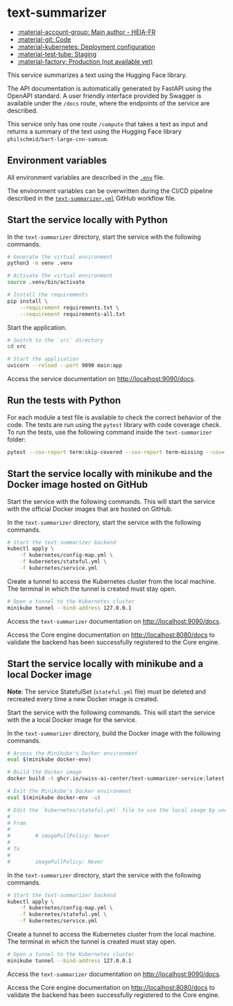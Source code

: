 # text-summarizer

- [:material-account-group: Main author - HEIA-FR](https://www.hes-so.ch/swiss-ai-center/equipe)
- [:material-git: Code](https://github.com/swiss-ai-center/text-summarizer-service)
- [:material-kubernetes: Deployment configuration](https://github.com/swiss-ai-center/text-summarizer-service/tree/main/kubernetes)
- [:material-test-tube: Staging](https://text-summarizer-swiss-ai-center.kube.isc.heia-fr.ch)
- [:material-factory: Production (not available yet)](https://text-summarizer.swiss-ai-center.ch)

This service summarizes a text using the Hugging Face library.

The API documentation is automatically generated by FastAPI using the OpenAPI
standard. A user friendly interface provided by Swagger is available under the
`/docs` route, where the endpoints of the service are described.

This service only has one route `/compute` that takes a text as input and
returns a summary of the text using the Hugging Face library
`philschmid/bart-large-cnn-samsum`.

## Environment variables

All environment variables are described in the
[`.env`](https://github.com/swiss-ai-center/text-summarizer/blob/main/.env)
file.

The environment variables can be overwritten during the CI/CD pipeline described
in the
[`text-summarizer.yml`](https://github.com/swiss-ai-center/text-summarizer/blob/main/.github/workflows/text-summarizer.yml)
GitHub workflow file.

## Start the service locally with Python

In the `text-summarizer` directory, start the service with the following
commands.

```sh
# Generate the virtual environment
python3 -m venv .venv

# Activate the virtual environment
source .venv/bin/activate

# Install the requirements
pip install \
    --requirement requirements.txt \
    --requirement requirements-all.txt
```

Start the application.

```sh
# Switch to the `src` directory
cd src

# Start the application
uvicorn --reload --port 9090 main:app
```

Access the service documentation on <http://localhost:9090/docs>.

## Run the tests with Python

For each module a test file is available to check the correct behavior of the
code. The tests are run using the `pytest` library with code coverage check. To
run the tests, use the following command inside the `text-summarizer` folder:

```sh
pytest --cov-report term:skip-covered --cov-report term-missing --cov=. -s --cov-config=.coveragerc
```

## Start the service locally with minikube and the Docker image hosted on GitHub

Start the service with the following commands. This will start the service with
the official Docker images that are hosted on GitHub.

In the `text-summarizer` directory, start the service with the following
commands.

```sh
# Start the text-summarizer backend
kubectl apply \
    -f kubernetes/config-map.yml \
    -f kubernetes/stateful.yml \
    -f kubernetes/service.yml
```

Create a tunnel to access the Kubernetes cluster from the local machine. The
terminal in which the tunnel is created must stay open.

```sh
# Open a tunnel to the Kubernetes cluster
minikube tunnel --bind-address 127.0.0.1
```

Access the `text-summarizer` documentation on <http://localhost:9090/docs>.

Access the Core engine documentation on <http://localhost:8080/docs> to validate
the backend has been successfully registered to the Core engine.

## Start the service locally with minikube and a local Docker image

**Note**: The service StatefulSet (`stateful.yml` file) must be deleted and
recreated every time a new Docker image is created.

Start the service with the following commands. This will start the service with
the a local Docker image for the service.

In the `text-summarizer` directory, build the Docker image with the following
commands.

```sh
# Access the Minikube's Docker environment
eval $(minikube docker-env)

# Build the Docker image
docker build -t ghcr.io/swiss-ai-center/text-summarizer-service:latest .

# Exit the Minikube's Docker environment
eval $(minikube docker-env -u)

# Edit the `kubernetes/stateful.yml` file to use the local image by uncommented the line `imagePullPolicy`
#
# From
#
#        # imagePullPolicy: Never
#
# To
#
#        imagePullPolicy: Never
```

In the `text-summarizer` directory, start the service with the following
commands.

```sh
# Start the text-summarizer backend
kubectl apply \
    -f kubernetes/config-map.yml \
    -f kubernetes/stateful.yml \
    -f kubernetes/service.yml
```

Create a tunnel to access the Kubernetes cluster from the local machine. The
terminal in which the tunnel is created must stay open.

```sh
# Open a tunnel to the Kubernetes cluster
minikube tunnel --bind-address 127.0.0.1
```

Access the `text-summarizer` documentation on <http://localhost:9090/docs>.

Access the Core engine documentation on <http://localhost:8080/docs> to validate
the backend has been successfully registered to the Core engine.
